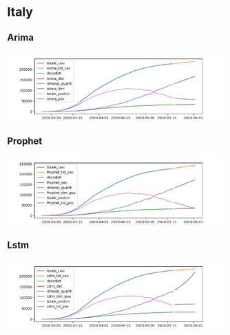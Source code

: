 # Italy 

## Arima
![arima](/arima205-26.png)

## Prophet
![prophet](/prophet205-26.png)

## Lstm
![lstm](/lstm205-26.png)
